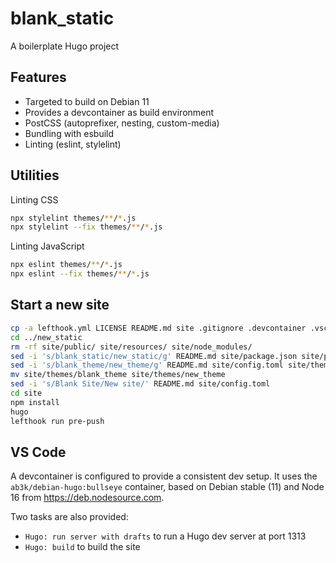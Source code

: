 # blank_static

A boilerplate Hugo project

## Features

- Targeted to build on Debian 11
- Provides a devcontainer as build environment
- PostCSS (autoprefixer, nesting, custom-media)
- Bundling with esbuild
- Linting (eslint, stylelint)

## Utilities

Linting CSS

```bash
npx stylelint themes/**/*.js
npx stylelint --fix themes/**/*.js
```

Linting JavaScript

```bash
npx eslint themes/**/*.js
npx eslint --fix themes/**/*.js
```

## Start a new site

```bash
cp -a lefthook.yml LICENSE README.md site .gitignore .devcontainer .vscode ../new_static
cd ../new_static
rm -rf site/public/ site/resources/ site/node_modules/
sed -i 's/blank_static/new_static/g' README.md site/package.json site/package-lock.json
sed -i 's/blank_theme/new_theme/g' README.md site/config.toml site/themes/blank_theme/theme.toml site/config.toml site/themes/blank_theme/README.md
mv site/themes/blank_theme site/themes/new_theme
sed -i 's/Blank Site/New site/' README.md site/config.toml
cd site
npm install
hugo
lefthook run pre-push
```

## VS Code

A devcontainer is configured to provide a consistent dev setup.
It uses the `ab3k/debian-hugo:bullseye` container, based on Debian stable (11)
and Node 16 from <https://deb.nodesource.com>.

Two tasks are also provided:

- `Hugo: run server with drafts` to run a Hugo dev server at port 1313
- `Hugo: build` to build the site
